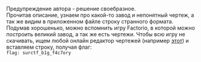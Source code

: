 Предупреждение автора - решение своебразное.  
Прочитав описание, узнаем про какой-то завод и непонятный чертеж, а так же видим в приложенном файле строку странного формата. Подумав хорошенько, можно вспомнить игру Factorio, в которой можно построить великий завод, а так же есть чертежи. Чтобы всю игру не скачивать, ищем любой онлайн редактор чертежей (например [этот](https://fbe.teoxoy.com/)) и вставляем строку, получая флаг:  
`flag: surctf_b1g_f4c7ory`
